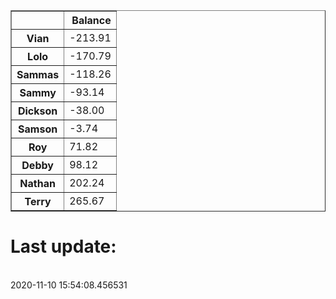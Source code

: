 <table border="1" class="dataframe">
  <thead>
    <tr style="text-align: right;">
      <th></th>
      <th>Balance</th>
    </tr>
  </thead>
  <tbody>
    <tr>
      <th>Vian</th>
      <td>-213.91</td>
    </tr>
    <tr>
      <th>Lolo</th>
      <td>-170.79</td>
    </tr>
    <tr>
      <th>Sammas</th>
      <td>-118.26</td>
    </tr>
    <tr>
      <th>Sammy</th>
      <td>-93.14</td>
    </tr>
    <tr>
      <th>Dickson</th>
      <td>-38.00</td>
    </tr>
    <tr>
      <th>Samson</th>
      <td>-3.74</td>
    </tr>
    <tr>
      <th>Roy</th>
      <td>71.82</td>
    </tr>
    <tr>
      <th>Debby</th>
      <td>98.12</td>
    </tr>
    <tr>
      <th>Nathan</th>
      <td>202.24</td>
    </tr>
    <tr>
      <th>Terry</th>
      <td>265.67</td>
    </tr>
  </tbody>
</table><H1>Last update:</h1><br>2020-11-10 15:54:08.456531